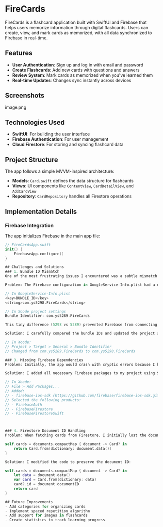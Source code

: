 # FireCards

FireCards is a flashcard application built with SwiftUI and Firebase that helps users memorize information through digital flashcards. Users can create, view, and mark cards as memorized, with all data synchronized to Firebase in real-time.

## Features

- **User Authentication**: Sign up and log in with email and password
- **Create Flashcards**: Add new cards with questions and answers
- **Review System**: Mark cards as memorized when you've learned them
- **Real-time Updates**: Changes sync instantly across devices

## Screenshots

image.png

## Technologies Used

- **SwiftUI**: For building the user interface
- **Firebase Authentication**: For user management
- **Cloud Firestore**: For storing and syncing flashcard data

## Project Structure

The app follows a simple MVVM-inspired architecture:

- **Models**: `Card.swift` defines the data structure for flashcards
- **Views**: UI components like `ContentView`, `CardDetailView`, and `AddCardView`
- **Repository**: `CardRepository` handles all Firestore operations

## Implementation Details

### Firebase Integration

The app initializes Firebase in the main app file:

```swift
// FireCardsApp.swift
init() {
    FirebaseApp.configure()
}

## Challenges and Solutions
### 1. Bundle ID Mismatch
One of the most frustrating issues I encountered was a subtle mismatch between bundle identifiers:

Problem: The Firebase configuration in GoogleService-Info.plist had a different bundle ID than what was set in my Xcode project:

// In GoogleService-Info.plist
<key>BUNDLE_ID</key>
<string>com.ys5298.FireCards</string>

// In Xcode project settings
Bundle Identifier: com.ys5289.FireCards

This tiny difference (5298 vs 5289) prevented Firebase from connecting properly, but the error messages weren't clear about the cause.

Solution: I carefully compared the bundle IDs and updated the project settings to match the Firebase configuration:

// In Xcode:
// Project > Target > General > Bundle Identifier
// Changed from com.ys5289.FireCards to com.ys5298.FireCards

### 3. Missing Firebase Dependencies
Problem: Initially, the app would crash with cryptic errors because I hadn't properly set up all the required Firebase dependencies.

Solution: I added all necessary Firebase packages to my project using Swift Package Manager:

// In Xcode:
// File > Add Packages...
// Added:
// - firebase-ios-sdk (https://github.com/firebase/firebase-ios-sdk.git)
// Selected the following products:
// - FirebaseAuth
// - FirebaseFirestore
// - FirebaseFirestoreSwift



### 4. Firestore Document ID Handling
Problem: When fetching cards from Firestore, I initially lost the document IDs, which made updating cards impossible:

self.cards = documents.compactMap { document -> Card? in
    return Card.from(dictionary: document.data())
}

Solution: I modified the code to preserve the document ID:

self.cards = documents.compactMap { document -> Card? in
    let data = document.data()
    var card = Card.from(dictionary: data)
    card?.id = document.documentID
    return card
}

## Future Improvements
- Add categories for organizing cards
- Implement spaced repetition algorithm
- Add support for images in flashcards
- Create statistics to track learning progress